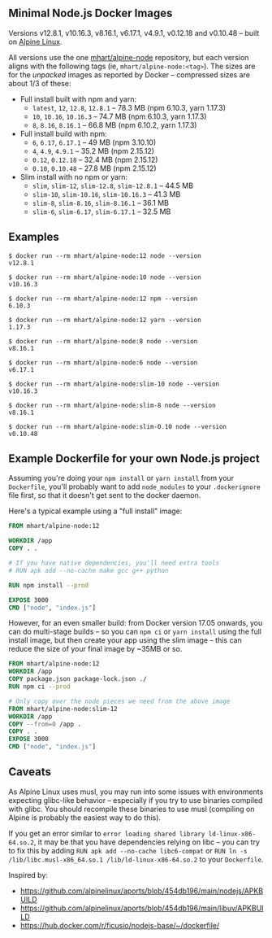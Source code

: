 Minimal Node.js Docker Images
-----------------------------

Versions v12.8.1, v10.16.3, v8.16.1, v6.17.1, v4.9.1, v0.12.18 and v0.10.48 –
built on [Alpine Linux](https://alpinelinux.org/).

All versions use the one [mhart/alpine-node](https://hub.docker.com/r/mhart/alpine-node/) repository,
but each version aligns with the following tags (ie, `mhart/alpine-node:<tag>`). The sizes are for the
*unpacked* images as reported by Docker – compressed sizes are about 1/3 of these:

- Full install built with npm and yarn:
  - `latest`, `12`, `12.8`, `12.8.1` – 78.3 MB (npm 6.10.3, yarn 1.17.3)
  - `10`, `10.16`, `10.16.3` – 74.7 MB (npm 6.10.3, yarn 1.17.3)
  - `8`, `8.16`, `8.16.1` – 66.8 MB (npm 6.10.2, yarn 1.17.3)
- Full install build with npm:
  - `6`, `6.17`, `6.17.1` – 49 MB (npm 3.10.10)
  - `4`, `4.9`, `4.9.1` – 35.2 MB (npm 2.15.12)
  - `0.12`, `0.12.18` – 32.4 MB (npm 2.15.12)
  - `0.10`, `0.10.48` – 27.8 MB (npm 2.15.12)
- Slim install with no npm or yarn:
  - `slim`, `slim-12`, `slim-12.8`, `slim-12.8.1` – 44.5 MB
  - `slim-10`, `slim-10.16`, `slim-10.16.3` – 41.3 MB
  - `slim-8`, `slim-8.16`, `slim-8.16.1` – 36.1 MB
  - `slim-6`, `slim-6.17`, `slim-6.17.1` – 32.5 MB

Examples
--------

```console
$ docker run --rm mhart/alpine-node:12 node --version
v12.8.1

$ docker run --rm mhart/alpine-node:10 node --version
v10.16.3

$ docker run --rm mhart/alpine-node:12 npm --version
6.10.3

$ docker run --rm mhart/alpine-node:12 yarn --version
1.17.3

$ docker run --rm mhart/alpine-node:8 node --version
v8.16.1

$ docker run --rm mhart/alpine-node:6 node --version
v6.17.1

$ docker run --rm mhart/alpine-node:slim-10 node --version
v10.16.3

$ docker run --rm mhart/alpine-node:slim-8 node --version
v8.16.1

$ docker run --rm mhart/alpine-node:slim-0.10 node --version
v0.10.48
```

Example Dockerfile for your own Node.js project
-----------------------------------------------

Assuming you're doing your `npm install` or `yarn install` from your
`Dockerfile`, you'll probably want to add `node_modules` to your
`.dockerignore` file first, so that it doesn't get sent to the docker daemon.

Here's a typical example using a "full install" image:

```Dockerfile
FROM mhart/alpine-node:12

WORKDIR /app
COPY . .

# If you have native dependencies, you'll need extra tools
# RUN apk add --no-cache make gcc g++ python

RUN npm install --prod

EXPOSE 3000
CMD ["node", "index.js"]
```

However, for an even smaller build: from Docker version 17.05 onwards, you can
do multi-stage builds – so you can `npm ci` or `yarn install` using the
full install image, but then create your app using the slim image –
this can reduce the size of your final image by ~35MB or so.

```Dockerfile
FROM mhart/alpine-node:12
WORKDIR /app
COPY package.json package-lock.json ./
RUN npm ci --prod

# Only copy over the node pieces we need from the above image
FROM mhart/alpine-node:slim-12
WORKDIR /app
COPY --from=0 /app .
COPY . .
EXPOSE 3000
CMD ["node", "index.js"]
```

Caveats
-------

As Alpine Linux uses musl, you may run into some issues with environments
expecting glibc-like behavior – especially if you try to use binaries compiled
with glibc. You should recompile these binaries to use musl (compiling on
Alpine is probably the easiest way to do this).

If you get an error similar to `error loading shared library ld-linux-x86-64.so.2`, it may be that you have dependencies relying on libc – you can try to fix this by adding `RUN apk add --no-cache libc6-compat` or `RUN ln -s /lib/libc.musl-x86_64.so.1 /lib/ld-linux-x86-64.so.2` to your `Dockerfile`.

Inspired by:

- https://github.com/alpinelinux/aports/blob/454db196/main/nodejs/APKBUILD
- https://github.com/alpinelinux/aports/blob/454db196/main/libuv/APKBUILD
- https://hub.docker.com/r/ficusio/nodejs-base/~/dockerfile/
